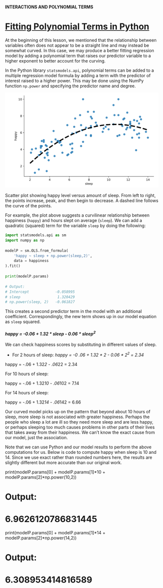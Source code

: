 #### INTERACTIONS AND POLYNOMIAL TERMS

# [Fitting Polynomial Terms in Python](https://www.codecademy.com/courses/linear-regression-mssp/lessons/stats-interactions-and-polynomial-terms-in-multiple-regression/exercises/fitting-polynomial-terms-in-python)

At the beginning of this lesson, we mentioned that the relationship between variables often does not appear to be a straight line and may instead be somewhat curved. 
In this case, we may produce a better fitting regression model by adding a polynomial term that raises our predictor variable to a higher exponent 
to better account for the curving.

In the Python library `statsmodels.api`, polynomial terms can be added to a multiple regression model formula 
by adding a term with the predictor of interest raised to a higher power. 
This may be done using the NumPy function `np.power` and specifying the predictor name and degree.

![happy level versus amount of sleep](images/e1_polynomial.svg)

Scatter plot showing happy level versus amount of sleep. 
From left to right, the points increase, peak, and then begin to decrease. 
A dashed line follows the curve of the points.

For example, the plot above suggests a curvilinear relationship between happiness (`happy`) and hours slept on average (`sleep`). 
We can add a quadratic (squared) term for the variable `sleep` by doing the following:
```py
import statsmodels.api as sm
import numpy as np

modelP = sm.OLS.from_formula(
    'happy ~ sleep + np.power(sleep,2)', 
    data = happiness
).fit()

print(modelP.params)
 
# Output:
# Intercept            -0.058995
# sleep                 1.320429
# np.power(sleep, 2)   -0.061827
```
This creates a second predictor term in the model with an additional coefficient. 
Correspondingly, the new term shows up in our model equation as `sleep` squared.

<h4>
    <em>
        happy = -0.06 + 1.32 * sleep - 0.06 * sleep<sup>2</sup>
    </em>
</h4>

We can check happiness scores by substituting in different values of sleep.
* For 2 hours of sleep: <em>happy = -0 .06 + 1.32 * 2 - 0.06 * 2<sup>2</sup> = 2.34</em>

happy = -.06 + 1.32*2 - .06*22 = 2.34

For 10 hours of sleep:

happy = -.06 + 1.32*10 - .06*102 = 7.14

For 14 hours of sleep:

happy = -.06 + 1.32*14 - .06*142 = 6.66

Our curved model picks up on the pattern that beyond about 10 hours of sleep, more sleep is not associated with greater happiness. Perhaps the people who sleep a lot are ill so they need more sleep and are less happy, or perhaps sleeping too much causes problems in other parts of their lives that takes away from their happiness. We can’t know the exact cause from our model, just the association.

Note that we can use Python and our model results to perform the above computations for us. Below is code to compute happy when sleep is 10 and 14. Since we use exact rather than rounded numbers here, the results are slightly different but more accurate than our original work.

print(modelP.params[0] + modelP.params[1]*10 + modelP.params[2]*np.power(10,2))
# Output:
# 6.9626120786831445
print(modelP.params[0] + modelP.params[1]*14 + modelP.params[2]*np.power(14,2))
# Output:
# 6.308953414816589
